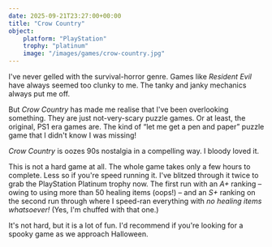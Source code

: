 ```yaml
---
date: 2025-09-21T23:27:00+00:00
title: "Crow Country"
object:
    platform: "PlayStation"
    trophy: "platinum"
    image: "/images/games/crow-country.jpg"
---
```


I've never gelled with the survival-horror genre. Games like *Resident Evil* have always seemed too clunky to me. The tanky and janky mechanics always put me off.

But *Crow Country* has made me realise that I've been overlooking something. They are just not-very-scary puzzle games. Or at least, the original, PS1 era games are. The kind of “let me get a pen and paper” puzzle game that I didn't know I was missing!

*Crow Country* is oozes 90s nostalgia in a compelling way. I bloody loved it.

This is not a hard game at all. The whole game takes only a few hours to complete. Less so if you're speed running it.  I've blitzed through it twice to grab the PlayStation Platinum trophy now. The first run with an *A+* ranking – owing to using more than 50 healing items (oops!) – and an *S+* ranking on the second run through where I speed-ran everything with *no healing items whatsoever!* (Yes, I'm chuffed with that one.)

It's not hard, but it is a lot of fun. I'd recommend if you're looking for a spooky game as we approach Halloween.
